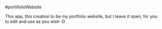 ﻿#portifolioWebsite
 
 This app, this creation to be my portfolio website, but I leave it open, for you to edit and use as you wish :D
